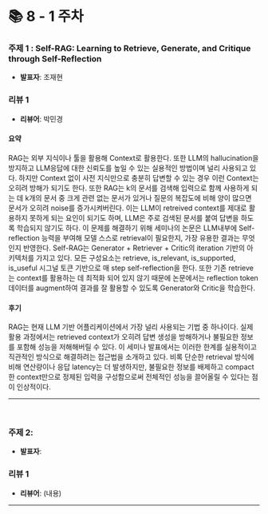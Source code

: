 # 📚 8 - 1 주차

### 주제 1 : Self-RAG: Learning to Retrieve, Generate, and Critique through Self-Reflection
- **발표자**: 조재현

### 리뷰 1
- **리뷰어**: 박민경

#### 요약

RAG는 외부 지식이나 툴을 활용해 Context로 활용한다. 또한 LLM의 hallucination을 방지하고 LLM응답에 대한 신뢰도를 높일 수 있는 실용적인 방법이며 널리 사용되고 있다. 하지만 Context 없이 사전 지식만으로 충분히 답변할 수 있는 경우 이런 Context는 오히려 방해가 되기도 한다. 또한 RAG는 k의 문서를 검색해 입력으로 함께 사용하게 되는 데 k개의 문서 중 크게 관련 없는 문서가 있거나 질문의 복잡도에 비해 양이 많으면 문서가 오히려 noise를 증가시켜버린다. 이는 LLM이 retreived context를 제대로 활용하지 못하게 되는 요인이 되기도 하며, LLM은 주로 검색된 문서를 붙여 답변을 하도록 학습되지 않기도 하다.
이 문제를 해결하기 위해 세미나의 논문은 LLM내부에 Self-reflection 능력을 부여해 모델 스스로 retrieval이 필요한지, 가장 유용한 결과는 무엇인지 반영한다. Self-RAG는 Generator + Retriever + Critic의 iteration 기반의 아키텍처를 가지고 있다. 모든 구성요소는 retrieve, is_relevant, is_supported, is_useful 시그널 토큰 기반으로 매 step self-reflection을 한다. 또한 기존 retrieve는 context를 활용하는 데 최적화 되어 있지 않기 때문에 논문에서는 reflection token 데이터를 augment하여 결과를 잘 활용할 수 있도록 Generator와 Critic을 학습한다.

#### 후기

RAG는 현재 LLM 기반 어플리케이션에서 가장 널리 사용되는 기법 중 하나이다. 실제 활용 과정에서는 retrieved context가 오히려 답변 생성을 방해하거나 불필요한 정보를 포함해 성능을 저해해버릴 수 있다. 이 세미나 발표에서는 이러한 한계를 실용적이고 직관적인 방식으로 해결하려는 접근법을 소개하고 있다. 비록 단순한 retrieval 방식에 비해 연산량이나 응답 latency는 더 발생하지만, 불필요한 정보를 배제하고 compact한 context만으로 정제된 입력을 구성함으로써 전체적인 성능을 끌어올릴 수 있다는 점이 인상적이다.

---

<br>

### 주제 2:
- **발표자**: 

### 리뷰 1
- **리뷰어**: 
(내용)

---